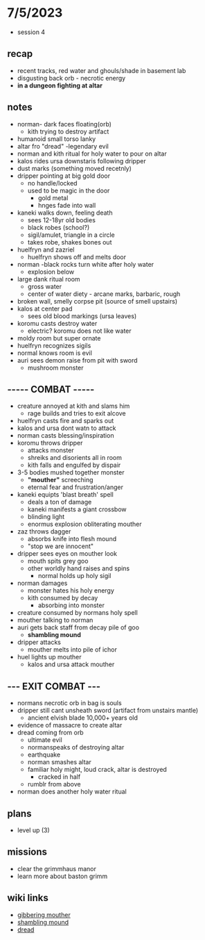 # 7/5/2023  
- session 4
 
## recap
- recent tracks, red water and ghouls/shade in basement lab
- disgusting back orb - necrotic energy
- **in a dungeon fighting at altar**

## notes
- norman- dark faces floating(orb)
    - kith trying to destroy artifact
- humanoid small torso lanky
- altar fro "dread" -legendary evil
- norman and kith ritual for holy water to pour on altar
- kalos rides ursa downstaris following dripper
- dust marks (something moved recetnly)
- dripper pointing at big gold door
    - no handle/locked
    - used to be magic in the door
        - gold metal
        - hnges fade into wall
- kaneki walks down, feeling death
    - sees 12-18yr old bodies
    - black robes (school?)
    - sigil/amulet, triangle in a circle
    - takes robe, shakes bones out
- huelfryn and zazriel
    - huelfryn shows off and melts door
- norman -black rocks turn white after holy water
    - explosion below
- large dank ritual room
    - gross water
    - center of water diety - arcane marks, barbaric, rough
- broken wall, smelly corpse pit (source of smell upstairs)
- kalos at center pad
    -  sees old blood markings (ursa leaves)
- koromu casts destroy water
    - electric? koromu does not like water
- moldy room but super ornate
- huelfryn recognizes sigils
- normal knows room is evil
- auri sees demon raise from pit with sword
    - mushroom monster

## ----- COMBAT -----
- creature annoyed at kith and slams him
    - rage builds and tries to exit alcove
- huelfryn casts fire and sparks out
- kalos and ursa dont watn to attack
- norman casts blessing/inspiration
- koromu throws dripper
    - attacks monster
    - shreiks and disorients all in room
    - kith falls and engulfed by dispair
- 3-5 bodies mushed together monster
    - **"mouther"** screeching
    - eternal fear and frustration/anger
- kaneki equipts 'blast breath' spell
    - deals a ton of damage
    - kaneki manifests a giant crossbow
    - blinding light
    - enormus explosion obliterating mouther
- zaz throws dagger
    - absorbs knife into flesh mound
    - "stop we are innocent"
- dripper sees eyes on mouther look
    - mouth spits grey goo
    - other worldly hand raises and spins
        - normal holds up holy sigil
- norman damages
    - monster hates his holy energy
    - kith consumed by decay
        - absorbing into monster
- creature consumed by normans holy spell
- mouther talking to norman
- auri gets back staff from decay pile of goo
    - **shambling mound**
- dripper attacks
    - mouther melts into pile of ichor
- huel lights up mouther
    - kalos and ursa attack mouther

## --- EXIT COMBAT ---

- normans necrotic orb in bag is souls
- dripper still cant unsheath sword (artifact from unstairs mantle)
    - ancient elvish blade 10,000+ years old
- evidence of massacre to create altar
- dread coming from orb
    - ultimate evil
    - normanspeaks of destroying altar
    - earthquake
    - norman smashes altar
    - familiar holy might, loud crack, altar is destroyed 
        - cracked in half
    - rumblr from above
- norman does another holy water ritual

 
## plans
- level up (3)

## missions
- clear the grimmhaus manor
- learn more about baston grimm

## wiki links
- [gibbering mouther](../../lore.md#gibbering-mouther)
- [shambling mound](../../lore.md#shambling-mound)
- [dread](../../lore.md#dread)

